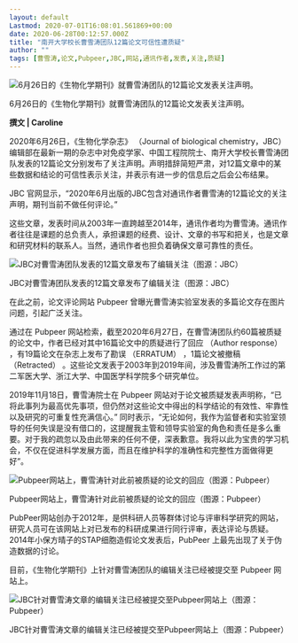 ```yaml
---
layout: default
Lastmod: 2020-07-01T16:08:01.561869+00:00
date: 2020-06-28T00:12:57.000Z
title: "南开大学校长曹雪涛团队12篇论文可信性遭质疑"
author: ""
tags: [曹雪涛,论文,Pubpeer,JBC,网站,通讯作者,发表,关注,质疑]
---
```


![6月26日的《生物化学期刊》就曹雪涛团队的12篇论文发表关注声明。](https://images.weserv.nl/?url=https%3A//x0.ifengimg.com/res/2020/0D116A3731721D4DC4590057F5FB51B217FD24C5_size39_w749_h200.png)

6月26日的《生物化学期刊》就曹雪涛团队的12篇论文发表关注声明。

**撰文 | Caroline**

2020年6月26日，《生物化学杂志》 （Journal of biological chemistry，JBC） 编辑部在最新一期的杂志中对免疫学家、中国工程院院士、南开大学校长曹雪涛团队发表的12篇论文分别发布了关注声明。声明措辞简短严肃，对12篇文章中的某些数据和结论的可信性表示关注，并表示有进一步的信息后之后会公布结果。

JBC 官网显示，“2020年6月出版的JBC包含对通讯作者曹雪涛的12篇论文的关注声明，期刊当前不做任何评论。”

这些文章，发表时间从2003年一直跨越至2014年，通讯作者均为曹雪涛。通讯作者往往是课题的总负责人，承担课题的经费、设计、文章的书写和把关，也是文章和研究材料的联系人。当然，通讯作者也担负着确保文章可靠性的责任。

![JBC对曹雪涛团队发表的12篇文章发布了编辑关注（图源：JBC）](https://images.weserv.nl/?url=https%3A//x0.ifengimg.com/res/2020/1A355FD17FDA7C07A5FE4E480A9578FE1C29B7B0_size218_w1074_h1136.png)

JBC对曹雪涛团队发表的12篇文章发布了编辑关注（图源：JBC）

在此之前，论文评论网站 Pubpeer 曾曝光曹雪涛实验室发表的多篇论文存在图片问题，引起广泛关注。

通过在 Pubpeer 网站检索，截至2020年6月27日，在曹雪涛团队约60篇被质疑的论文中，作者已经对其中16篇论文中的质疑进行了回应 （Author response） ，有19篇论文在杂志上发布了勘误 （ERRATUM） ，1篇论文被撤稿 （Retracted） 。这些论文发表于2003年到2019年间，涉及曹雪涛所工作过的第二军医大学、浙江大学、中国医学科学院多个研究单位。

2019年11月18日，曹雪涛院士在 Pubpeer 网站对于论文被质疑发表声明称，“已将此事列为最高优先事项，但仍然对这些论文中得出的科学结论的有效性、牢靠性以及研究的可重复性充满信心。” 同时表示，“无论如何，我作为监督者和实验室领导的任何失误是没有借口的，这提醒我主管和领导实验室的角色和责任是多么重要。对于我的疏忽以及由此带来的任何不便，深表歉意。我将以此为宝贵的学习机会，不仅在促进科学发展方面，而且在维护科学的准确性和完整性方面做得更好”。

![Pubpeer网站上，曹雪涛针对此前被质疑的论文的回应（图源：Pubpeer）](https://images.weserv.nl/?url=https%3A//x0.ifengimg.com/res/2020/DE72D0ADFFFE994A7B78B9361A8F72B2392A3265_size24_w648_h531.png)

Pubpeer网站上，曹雪涛针对此前被质疑的论文的回应（图源：Pubpeer）

PubPeer网站创办于2012年，是供科研人员等群体讨论与评审科学研究的网站，研究人员可在该网站上对已发布的科研成果进行同行评审，表达评论与质疑。2014年小保方晴子的STAP细胞造假论文发表后，PubPeer 上最先出现了关于伪造数据的讨论。

目前，《生物化学期刊》上针对曹雪涛团队的编辑关注已经被提交至 Pubpeer 网站上。

![JBC针对曹雪涛文章的编辑关注已经被提交至Pubpeer网站上（图源：Pubpeer）](https://images.weserv.nl/?url=https%3A//x0.ifengimg.com/res/2020/F646E73872DDF3742BA82A31B4D7974361ED2673_size125_w1080_h333.png)

JBC针对曹雪涛文章的编辑关注已经被提交至Pubpeer网站上（图源：Pubpeer）

